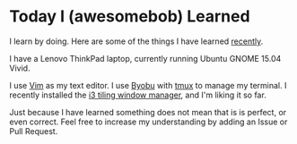 # Today I (awesomebob) Learned

I learn by doing. Here are some of the things I have learned [recently](https://github.com/awesomebob/til/commits/master).

I have a Lenovo ThinkPad laptop, currently running Ubuntu GNOME 15.04 Vivid.

I use [Vim](http://www.vim.org/) as my text editor.
I use [Byobu](http://byobu.co/) with [tmux](https://tmux.github.io/) to manage my terminal.
I recently installed the [i3 tiling window manager](http://i3wm.org/), and I'm liking it so far.

Just because I have learned something does not mean that is is perfect, or even correct.
Feel free to increase my understanding by adding an Issue or Pull Request.
